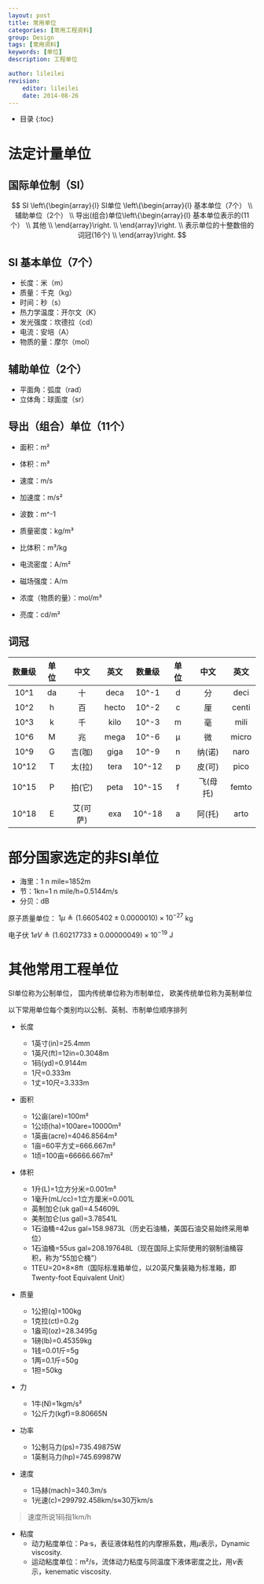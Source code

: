 ```yaml
---
layout: post
title: 常用单位
categories: [常用工程资料]
group: Design
tags: [常用资料]
keywords: [单位]
description: 工程单位

author: lileilei
revision:
    editor: lileilei
    date: 2014-08-26
---
```


* 目录
{:toc}

# 法定计量单位

## 国际单位制（SI）

$$
SI \left\{\begin{array}{l}
 SI单位 \left\{\begin{array}{l}
  基本单位（7个） \\
  辅助单位（2个） \\
  导出(组合)单位\left\{\begin{array}{l}
   基本单位表示的(11个） \\
   其他 \\
  \end{array}\right. \\
 \end{array}\right. \\
 表示单位的十整数倍的词冠(16个) \\
\end{array}\right.
$$

## SI 基本单位（7个）

+ 长度：米（m）
+ 质量：千克（kg）
+ 时间：秒（s）
+ 热力学温度：开尔文（K）
+ 发光强度：坎德拉（cd）
+ 电流：安培（A）
+ 物质的量：摩尔（mol）

## 辅助单位（2个）

+ 平面角：弧度（rad）
+ 立体角：球面度（sr）

## 导出（组合）单位（11个）

+ 面积：m²
+ 体积：m³
+ 速度：m/s
+ 加速度：m/s²
+ 波数：m^-1
+ 质量密度：kg/m³
+ 比体积：m³/kg

+ 电流密度：A/m²
+ 磁场强度：A/m
+ 浓度（物质的量）：mol/m³
+ 亮度：cd/m²

## 词冠

|数量级|单位| 中文 | 英文 |数量级 |单位| 中文 | 英文 |
|:----:|:--:|:--:|:----:|:----:|:--:|:---:|:---:|
| 10^1 | da | 十 | deca | 10^-1 | d |  分  | deci |
| 10^2 | h  | 百 | hecto| 10^-2 | c |  厘  | centi |
| 10^3 | k  | 千 | kilo | 10^-3 | m |  毫  | mili |
| 10^6 | M  | 兆 | mega | 10^-6 | μ |  微  | micro |
| 10^9 | G  |吉(咖)|giga| 10^-9  | n |纳(诺)| naro |
| 10^12| T  |太(拉)|tera| 10^-12 | p |皮(可)| pico |
| 10^15| P  |拍(它)|peta| 10^-15 | f |飞(母托)| femto |
| 10^18| E  |艾(可萨)|exa| 10^-18| a |阿(托)| arto |


# 部分国家选定的非SI单位

+ 海里：1 n mile=1852m
+ 节：1kn=1 n mile/h=0.5144m/s
+ 分贝：dB

原子质量单位： $1 \mu \triangleq (1.6605402 \pm 0.0000010) \times 10^{-27}$ kg

电子伏 $1eV \triangleq (1.60217733 \pm 0.00000049) \times 10^{-19}$ J


# 其他常用工程单位

SI单位称为公制单位，
国内传统单位称为市制单位，
欧美传统单位称为英制单位

以下常用单位每个类别均以公制、英制、市制单位顺序排列

+ 长度
    * 1英寸(in)=25.4mm
    * 1英尺(ft)=12in=0.3048m
    * 1码(yd)=0.9144m
    * 1尺=0.333m
    * 1丈=10尺=3.333m
+ 面积
    - 1公亩(are)=100m²
    - 1公顷(ha)=100are=10000m²
    - 1英亩(acre)=4046.8564m²
    - 1亩=60平方丈=666.667m²
    - 1顷=100亩=66666.667m²
+ 体积
    - 1升(L)=1立方分米=0.001m³
    - 1毫升(mL/cc)=1立方厘米=0.001L
    - 英制加仑(uk gal)=4.54609L
    - 美制加仑(us gal)=3.78541L
    - 1石油桶=42us gal=158.9873L（历史石油桶，美国石油交易始终采用单位）
    - 1石油桶=55us gal=208.197648L（现在国际上实际使用的钢制油桶容积，称为“55加仑桶”）
    - 1TEU=20×8×8ft（国际标准箱单位，以20英尺集装箱为标准箱，即Twenty-foot Equivalent Unit）
+ 质量
    - 1公担(q)=100kg
    - 1克拉(ct)=0.2g
    - 1盎司(oz)=28.3495g
    - 1磅(lb)=0.45359kg
    - 1钱=0.01斤=5g
    - 1两=0.1斤=50g
    - 1担=50kg
+ 力
    - 1牛(N)=1kgm/s²
    - 1公斤力(kgf)=9.80665N

+ 功率
    - 1公制马力(ps)=735.49875W
    - 1英制马力(hp)=745.69987W

+ 速度
    - 1马赫(mach)=340.3m/s
    - 1光速(c)=299792.458km/s≈30万km/s
 
> 速度所说1码指1km/h

+ 粘度
    - 动力粘度单位：Pa·s，表征液体粘性的内摩擦系数，用$\mu$表示，Dynamic viscosity.
    - 运动粘度单位：m²/s，流体动力粘度与同温度下液体密度之比，用$\nu$表示，kenematic viscosity.